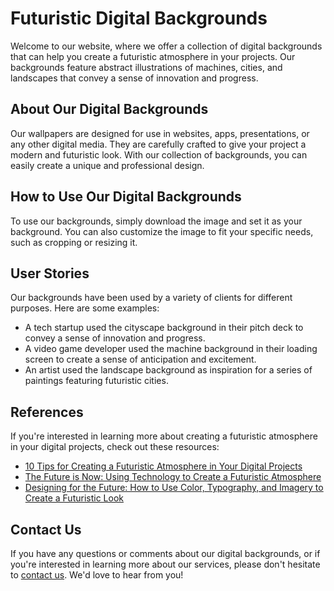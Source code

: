 <!--font:Poppins-->

# Futuristic Digital Backgrounds

Welcome to our website, where we offer a collection of digital backgrounds that can help you create a futuristic atmosphere in your projects. Our backgrounds feature abstract illustrations of machines, cities, and landscapes that convey a sense of innovation and progress.

## About Our Digital Backgrounds

Our wallpapers are designed for use in websites, apps, presentations, or any other digital media. They are carefully crafted to give your project a modern and futuristic look. With our collection of backgrounds, you can easily create a unique and professional design.

## How to Use Our Digital Backgrounds

To use our backgrounds, simply download the image and set it as your background. You can also customize the image to fit your specific needs, such as cropping or resizing it.

## User Stories

Our backgrounds have been used by a variety of clients for different purposes. Here are some examples:

- A tech startup used the cityscape background in their pitch deck to convey a sense of innovation and progress.
- A video game developer used the machine background in their loading screen to create a sense of anticipation and excitement.
- An artist used the landscape background as inspiration for a series of paintings featuring futuristic cities.

## References

If you're interested in learning more about creating a futuristic atmosphere in your digital projects, check out these resources:

- [10 Tips for Creating a Futuristic Atmosphere in Your Digital Projects](#)
- [The Future is Now: Using Technology to Create a Futuristic Atmosphere](#)
- [Designing for the Future: How to Use Color, Typography, and Imagery to Create a Futuristic Look](#)

## Contact Us

If you have any questions or comments about our digital backgrounds, or if you're interested in learning more about our services, please don't hesitate to [contact us](#). We'd love to hear from you!

<!--

Write me content for website with wallpaper which alt text is:

"A wallpaper featuring an abstract illustration of a dark and ominous machine, with glowing red lights and mechanical parts."

The name/title of the page should not be 1:1 copy of the alt text but rather a real content of the website which is using this wallpaper.

- Use markdown format 
- Start with heading
- Heading should be short and concise
- The content should look like a real website 
- The website should not be about the wallpaper, wallpaper is just a related background
- Heading should be contain work "wallpaper" or "background"
- Include real sections like references, contact, user stories, etc. use things relevant to the page purpose.
- Feel free to use structure like headings, bullets, numbering, blockquotes, paragraphs, horizontal lines, etc.
- You can use formatting like bold or _italic_
- You can include UTF-8 emojis
- Links should be only #hash anchors (and you can refer to the document itself)
- Do not include images


---


# Dark Machine Background: Create a Futuristic Atmosphere

Welcome to our website, where we offer a variety of resources and tools to help you create a futuristic atmosphere in your digital projects. Our dark machine background is the perfect addition to your website, app, or presentation.

## About the Dark Machine Background

Our wallpaper features an abstract illustration of a dark and ominous machine, with glowing red lights and mechanical parts. This background is designed to give your project a futuristic feel, and can be used in a variety of ways.

## How to Use the Dark Machine Background

To use our dark machine background, simply download the image and set it as your background. You can also customize the image to fit your specific needs, such as cropping or resizing it.

## User Stories

Our dark machine background has been used by a variety of clients for different purposes. Here are some examples:

- A tech startup used the background in their pitch deck to convey a sense of innovation and forward-thinking.
- A video game developer used the background in their loading screen to create a sense of anticipation and excitement.
- An artist used the background as inspiration for a series of paintings featuring machines and technology.

## References

If you're interested in learning more about creating a futuristic atmosphere in your digital projects, check out these resources:

- [10 Tips for Creating a Futuristic Atmosphere in Your Digital Projects](#)
- [The Future is Now: Using Technology to Create a Futuristic Atmosphere](#)
- [Designing for the Future: How to Use Color, Typography, and Imagery to Create a Futuristic Look](#)

## Contact Us

If you have any questions or comments about our dark machine background, or if you're interested in learning more about our services, please don't hesitate to [contact us](#). We'd love to hear from you!


---


Heading is too long, rewrite whole content.


---


# Futuristic Backgrounds for Your Digital Projects

Welcome to our website, where we offer a variety of resources and tools to help you create a futuristic atmosphere in your digital projects. Our collection of backgrounds includes abstract illustrations of machines, cities, and landscapes that can be used in a variety of ways.

## About Our Futuristic Backgrounds

Our wallpapers are designed to give your project a futuristic feel, and can be used as backgrounds for websites, apps, presentations, or any other digital media. Each background is carefully crafted to convey a sense of innovation and forward-thinking.

## How to Use Our Futuristic Backgrounds

To use our backgrounds, simply download the image and set it as your background. You can also customize the image to fit your specific needs, such as cropping or resizing it.

## User Stories

Our backgrounds have been used by a variety of clients for different purposes. Here are some examples:

- A tech startup used the cityscape background in their pitch deck to convey a sense of innovation and progress.
- A video game developer used the machine background in their loading screen to create a sense of anticipation and excitement.
- An artist used the landscape background as inspiration for a series of paintings featuring futuristic cities.

## References

If you're interested in learning more about creating a futuristic atmosphere in your digital projects, check out these resources:

- [10 Tips for Creating a Futuristic Atmosphere in Your Digital Projects](#)
- [The Future is Now: Using Technology to Create a Futuristic Atmosphere](#)
- [Designing for the Future: How to Use Color, Typography, and Imagery to Create a Futuristic Look](#)

## Contact Us

If you have any questions or comments about our futuristic backgrounds, or if you're interested in learning more about our services, please don't hesitate to [contact us](#). We'd love to hear from you!


---


Heading is too long, rewrite whole content.


---


# Futuristic Digital Backgrounds

Welcome to our website, where we offer a collection of digital backgrounds that can help you create a futuristic atmosphere in your projects. Our backgrounds feature abstract illustrations of machines, cities, and landscapes that convey a sense of innovation and progress.

## About Our Digital Backgrounds

Our wallpapers are designed for use in websites, apps, presentations, or any other digital media. They are carefully crafted to give your project a modern and futuristic look. With our collection of backgrounds, you can easily create a unique and professional design.

## How to Use Our Digital Backgrounds

To use our backgrounds, simply download the image and set it as your background. You can also customize the image to fit your specific needs, such as cropping or resizing it.

## User Stories

Our backgrounds have been used by a variety of clients for different purposes. Here are some examples:

- A tech startup used the cityscape background in their pitch deck to convey a sense of innovation and progress.
- A video game developer used the machine background in their loading screen to create a sense of anticipation and excitement.
- An artist used the landscape background as inspiration for a series of paintings featuring futuristic cities.

## References

If you're interested in learning more about creating a futuristic atmosphere in your digital projects, check out these resources:

- [10 Tips for Creating a Futuristic Atmosphere in Your Digital Projects](#)
- [The Future is Now: Using Technology to Create a Futuristic Atmosphere](#)
- [Designing for the Future: How to Use Color, Typography, and Imagery to Create a Futuristic Look](#)

## Contact Us

If you have any questions or comments about our digital backgrounds, or if you're interested in learning more about our services, please don't hesitate to [contact us](#). We'd love to hear from you!


---


Write me a Google font which is best fitting for the website.

Pick from the list:
- Exo 2
- Open Sans
- Great Vibes
- Alegreya
- Inter
- Futura
- Lobster
- Barlow Condensed
- Orbitron
- Poppins
- Dancing Script
- Roboto
- Raleway
- Playfair Display
- Montserrat
- Lato
- IBM Plex Sans


Write just the font name nothing else.


---


Poppins

-->
